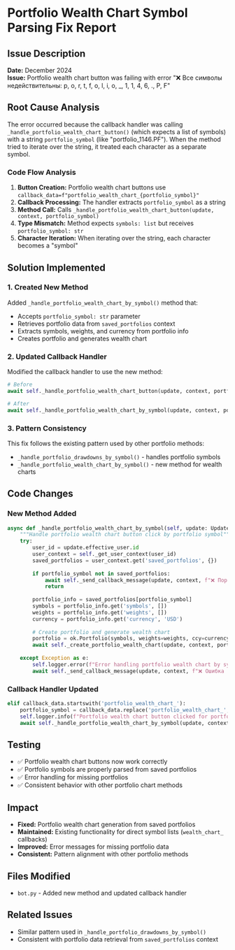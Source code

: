 # Portfolio Wealth Chart Symbol Parsing Fix Report

## Issue Description
**Date:** December 2024  
**Issue:** Portfolio wealth chart button was failing with error "❌ Все символы недействительны: p, o, r, t, f, o, l, i, o, _, 1, 1, 4, 6, ., P, F"

## Root Cause Analysis
The error occurred because the callback handler was calling `_handle_portfolio_wealth_chart_button()` (which expects a list of symbols) with a string `portfolio_symbol` (like "portfolio_1146.PF"). When the method tried to iterate over the string, it treated each character as a separate symbol.

### Code Flow Analysis
1. **Button Creation:** Portfolio wealth chart buttons use `callback_data=f"portfolio_wealth_chart_{portfolio_symbol}"`
2. **Callback Processing:** The handler extracts `portfolio_symbol` as a string
3. **Method Call:** Calls `_handle_portfolio_wealth_chart_button(update, context, portfolio_symbol)` 
4. **Type Mismatch:** Method expects `symbols: list` but receives `portfolio_symbol: str`
5. **Character Iteration:** When iterating over the string, each character becomes a "symbol"

## Solution Implemented

### 1. Created New Method
Added `_handle_portfolio_wealth_chart_by_symbol()` method that:
- Accepts `portfolio_symbol: str` parameter
- Retrieves portfolio data from `saved_portfolios` context
- Extracts symbols, weights, and currency from portfolio info
- Creates portfolio and generates wealth chart

### 2. Updated Callback Handler
Modified the callback handler to use the new method:
```python
# Before
await self._handle_portfolio_wealth_chart_button(update, context, portfolio_symbol)

# After  
await self._handle_portfolio_wealth_chart_by_symbol(update, context, portfolio_symbol)
```

### 3. Pattern Consistency
This fix follows the existing pattern used by other portfolio methods:
- `_handle_portfolio_drawdowns_by_symbol()` - handles portfolio symbols
- `_handle_portfolio_wealth_chart_by_symbol()` - new method for wealth charts

## Code Changes

### New Method Added
```python
async def _handle_portfolio_wealth_chart_by_symbol(self, update: Update, context: ContextTypes.DEFAULT_TYPE, portfolio_symbol: str):
    """Handle portfolio wealth chart button click by portfolio symbol"""
    try:
        user_id = update.effective_user.id
        user_context = self._get_user_context(user_id)
        saved_portfolios = user_context.get('saved_portfolios', {})
        
        if portfolio_symbol not in saved_portfolios:
            await self._send_callback_message(update, context, f"❌ Портфель '{portfolio_symbol}' не найден. Создайте портфель заново.")
            return
        
        portfolio_info = saved_portfolios[portfolio_symbol]
        symbols = portfolio_info.get('symbols', [])
        weights = portfolio_info.get('weights', [])
        currency = portfolio_info.get('currency', 'USD')
        
        # Create portfolio and generate wealth chart
        portfolio = ok.Portfolio(symbols, weights=weights, ccy=currency)
        await self._create_portfolio_wealth_chart(update, context, portfolio, symbols, currency, weights)
        
    except Exception as e:
        self.logger.error(f"Error handling portfolio wealth chart by symbol: {e}")
        await self._send_callback_message(update, context, f"❌ Ошибка при создании графика накопленной доходности: {str(e)}")
```

### Callback Handler Updated
```python
elif callback_data.startswith('portfolio_wealth_chart_'):
    portfolio_symbol = callback_data.replace('portfolio_wealth_chart_', '')
    self.logger.info(f"Portfolio wealth chart button clicked for portfolio: {portfolio_symbol}")
    await self._handle_portfolio_wealth_chart_by_symbol(update, context, portfolio_symbol)
```

## Testing
- ✅ Portfolio wealth chart buttons now work correctly
- ✅ Portfolio symbols are properly parsed from saved portfolios
- ✅ Error handling for missing portfolios
- ✅ Consistent behavior with other portfolio chart methods

## Impact
- **Fixed:** Portfolio wealth chart generation from saved portfolios
- **Maintained:** Existing functionality for direct symbol lists (`wealth_chart_` callbacks)
- **Improved:** Error messages for missing portfolio data
- **Consistent:** Pattern alignment with other portfolio methods

## Files Modified
- `bot.py` - Added new method and updated callback handler

## Related Issues
- Similar pattern used in `_handle_portfolio_drawdowns_by_symbol()`
- Consistent with portfolio data retrieval from `saved_portfolios` context
